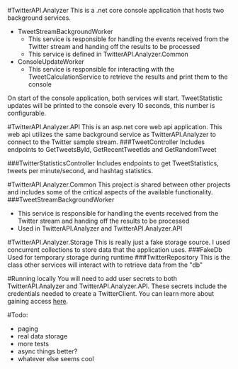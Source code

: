 #TwitterAPI.Analyzer
This is a .net core console application that hosts two background services.

- TweetStreamBackgroundWorker
  - This service is responsible for handling the events received from the Twitter stream and handing off the results to be processed
  - This service is defined in TwitterAPI.Analyzer.Common
- ConsoleUpdateWorker
  - This service is responsible for interacting with the TweetCalculationService to retrieve the results and print them to the console

On start of the console application, both services will start. TweetStatistic updates will be printed to the console every 10 seconds, this number is configurable.

#TwitterAPI.Analyzer.API
This is an asp.net core web api application. This web api utilizes the same background service as TwitterAPI.Analyzer to connect to the Twitter sample stream.
###TweetController
Includes endpoints to GetTweetsById, GetRecentTweetIds and GetRandomTweet

###TwitterStatisticsController
Includes endpoints to get TweetStatistics, tweets per minute/second, and hashtag statistics.

#TwitterAPI.Analyzer.Common
This project is shared between other projects and includes some of the critical aspects of the available functionality.
###TweetStreamBackgroundWorker
- This service is responsible for handling the events received from the Twitter stream and handing off the results to be processed
- Used in TwitterAPI.Analyzer and TwitterAPI.Analyzer.API

#TwitterAPI.Analyzer.Storage
This is really just a fake storage source. I used concurrent collections to store data that the application uses.
###FakeDb 
Used for temporary storage during runtime
###TwitterRepository
This is the class other services will interact with to retrieve data from the "db"

#Running locally
You will need to add user secrets to both TwitterAPI.Analyzer and TwitterAPI.Analyzer.API. These secrets include the credentials needed to create a TwitterClient. You can learn more about gaining access [here]("https://developer.twitter.com/en/portal/dashboard").

#Todo:
- paging 
- real data storage
- more tests
- async things better?
- whatever else seems cool